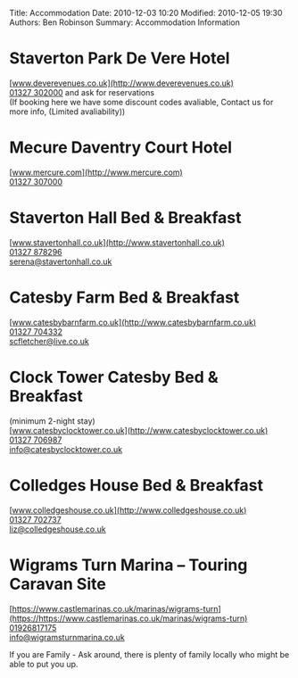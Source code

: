 Title: Accommodation
Date: 2010-12-03 10:20
Modified: 2010-12-05 19:30
Authors: Ben Robinson
Summary: Accommodation Information


# Staverton Park De Vere Hotel  
[www.deverevenues.co.uk](http://www.deverevenues.co.uk)  
[01327 302000](tel:+441327302000) and ask for reservations  
(If booking here we have some discount codes avaliable, Contact us for more info, (Limited avaliability))  

# Mecure Daventry Court Hotel 
[www.mercure.com](http://www.mercure.com)  
[01327 307000](tel:+441327307000)  

# Staverton Hall Bed & Breakfast
[www.stavertonhall.co.uk](http://www.stavertonhall.co.uk)  
[01327 878296](tel://+441327878296)  
[serena@stavertonhall.co.uk](mailto://serena@stavertonhall.co.uk)  

# Catesby Farm Bed & Breakfast
[www.catesbybarnfarm.co.uk](http://www.catesbybarnfarm.co.uk)  
[01327 704332](tel:+441327704332)  
[scfletcher@live.co.uk](mailto://scfletcher@live.co.uk)  

# Clock Tower Catesby Bed & Breakfast
(minimum 2-night stay)  
[www.catesbyclocktower.co.uk](http://www.catesbyclocktower.co.uk)  
[01327 706987](tel:+441327706987)  
[info@catesbyclocktower.co.uk](mailto://info@catesbyclocktower.co.uk)  

# Colledges House Bed & Breakfast
[www.colledgeshouse.co.uk](http://www.colledgeshouse.co.uk)  
[01327 702737](tel:+441327702737)  
[liz@colledgeshouse.co.uk](mailto://liz@colledgeshouse.co.uk)  

# Wigrams Turn Marina – Touring Caravan Site
[https://www.castlemarinas.co.uk/marinas/wigrams-turn](https://https://www.castlemarinas.co.uk/marinas/wigrams-turn)  
[01926817175](tel://01926817175)  
[info@wigramsturnmarina.co.uk](mailto://info@wigramsturnmarina.co.uk)  

If you are Family - Ask around, there is plenty of family locally who might be able to put you up.
